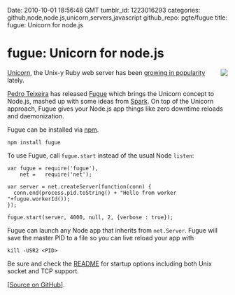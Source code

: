 Date: 2010-10-01 18:56:48 GMT
tumblr_id: 1223016293
categories: github,node,node.js,unicorn,servers,javascript
github_repo: pgte/fugue
title: fugue: Unicorn for node.js

# fugue: Unicorn for node.js

<img src="http://github.com/images/error/angry_unicorn.png" style="float:right;margin: 0 0 10px 10px" />

[Unicorn](http://unicorn.bogomips.org/), the Unix-y Ruby web server has been [growing in popularity](http://github.com/blog/517-unicorn) lately.

[Pedro Teixeira](http://github.com/pgte) has released [Fugue](http://github.com/pgte/fugue) which brings the Unicorn concept to Node.js, mashed up with some ideas from [Spark](http://github.com/senchalabs/spark). On top of the Unicorn approach, Fugue gives your Node.js app things like zero downtime reloads and daemonization. 

Fugue can be installed via [npm](http://npmjs.org).

    npm install fugue

To use Fugue, call `fugue.start` instead of the usual Node `listen`:

    var fugue = require('fugue'),
        net =   require('net');

    var server = net.createServer(function(conn) {
      conn.end(process.pid.toString() + "Hello from worker "+fugue.workerId());
    });

    fugue.start(server, 4000, null, 2, {verbose : true});

Fugue can launch any Node app that inherits from `net.Server`. Fugue will save the master PID to a file so you can live reload your app with

    kill -USR2 <PID>

Be sure and check the [README](http://github.com/pgte/fugue) for startup options including both Unix socket and TCP support.


[[Source on GitHub](http://github.com/pgte/fugue)].
